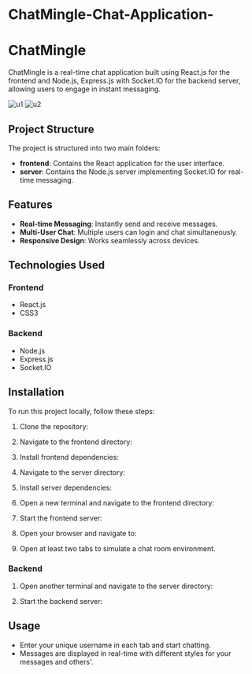 # ChatMingle-Chat-Application-
# ChatMingle

ChatMingle is a real-time chat application built using React.js for the frontend and Node.js, Express.js with Socket.IO for the backend server, allowing users to engage in instant messaging.

![u1](https://github.com/user-attachments/assets/78d4e86a-d874-4522-87ca-08228a42aead)
![u2](https://github.com/user-attachments/assets/72b514e1-9544-4761-96ed-844597465a47)

## Project Structure

The project is structured into two main folders:

- **frontend**: Contains the React application for the user interface.
- **server**: Contains the Node.js server implementing Socket.IO for real-time messaging.

## Features

- **Real-time Messaging**: Instantly send and receive messages.
- **Multi-User Chat**: Multiple users can login and chat simultaneously.
- **Responsive Design**: Works seamlessly across devices.

## Technologies Used

### Frontend

- React.js
- CSS3

### Backend

- Node.js
- Express.js
- Socket.IO

## Installation

To run this project locally, follow these steps:

1. Clone the repository:
2. Navigate to the frontend directory:

3. Install frontend dependencies:

4. Navigate to the server directory:

5. Install server dependencies:


1. Open a new terminal and navigate to the frontend directory:

2. Start the frontend server:

3. Open your browser and navigate to:



4. Open at least two tabs to simulate a chat room environment.

### Backend

1. Open another terminal and navigate to the server directory:


2. Start the backend server:


## Usage

- Enter your unique username in each tab and start chatting.
- Messages are displayed in real-time with different styles for your messages and others'.


